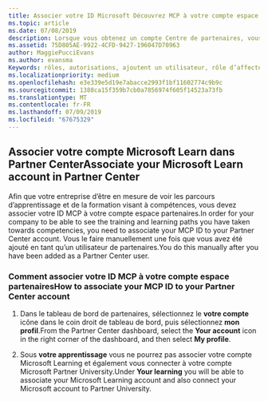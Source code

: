 ```yaml
---
title: Associer votre ID Microsoft Découvrez MCP à votre compte espace partenaires | Partenaires
ms.topic: article
ms.date: 07/08/2019
description: Lorsque vous obtenez un compte Centre de partenaires, vous devez mettre à jour votre profil en associant votre ID. MCP
ms.assetid: 75D805AE-9922-4CFD-9427-196047D70963
author: MaggiePucciEvans
ms.author: evansma
Keywords: rôles, autorisations, ajoutent un utilisateur, rôle d’affecter, administrateur, agent, MCP ID, Microsoft Learn
ms.localizationpriority: medium
ms.openlocfilehash: e3e339e5d19e7abacce2993f1bf11602774c9b9c
ms.sourcegitcommit: 1388ca15f359b7cb0a7856974f605f14523a73fb
ms.translationtype: MT
ms.contentlocale: fr-FR
ms.lasthandoff: 07/09/2019
ms.locfileid: "67675329"
---
```

## <a name="associate-your-microsoft-learn-account-in-partner-center"></a><span data-ttu-id="d6834-104">Associer votre compte Microsoft Learn dans Partner Center</span><span class="sxs-lookup"><span data-stu-id="d6834-104">Associate your Microsoft Learn account in Partner Center</span></span>

<span data-ttu-id="d6834-105">Afin que votre entreprise d’être en mesure de voir les parcours d’apprentissage et de la formation visant à compétences, vous devez associer votre ID MCP à votre compte espace partenaires.</span><span class="sxs-lookup"><span data-stu-id="d6834-105">In order for your company to be able to see the training and learning paths you have taken towards competencies, you need to associate your MCP ID to your Partner Center account.</span></span> <span data-ttu-id="d6834-106">Vous le faire manuellement une fois que vous avez été ajouté en tant qu’un utilisateur de partenaires.</span><span class="sxs-lookup"><span data-stu-id="d6834-106">You do this manually after you have been added as a Partner Center user.</span></span>

### <a name="how-to-associate-your-mcp-id-to-your-partner-center-account"></a><span data-ttu-id="d6834-107">Comment associer votre ID MCP à votre compte espace partenaires</span><span class="sxs-lookup"><span data-stu-id="d6834-107">How to associate your MCP ID to your Partner Center account</span></span>

1. <span data-ttu-id="d6834-108">Dans le tableau de bord de partenaires, sélectionnez le **votre compte** icône dans le coin droit de tableau de bord, puis sélectionnez **mon profil**.</span><span class="sxs-lookup"><span data-stu-id="d6834-108">From the Partner Center dashboard, select the **Your account** icon in the right corner of the dashboard, and then select **My profile**.</span></span>

2. <span data-ttu-id="d6834-109">Sous **votre apprentissage** vous ne pourrez pas associer votre compte Microsoft Learning et également vous connecter à votre compte Microsoft Partner University.</span><span class="sxs-lookup"><span data-stu-id="d6834-109">Under **Your learning** you will be able to associate your Microsoft Learning account and also connect your Microsoft account to Partner University.</span></span>
